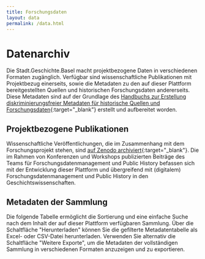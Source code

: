 ```yaml
---
title: Forschungsdaten
layout: data
permalink: /data.html
---
```


# Datenarchiv

Die Stadt.Geschichte.Basel macht projektbezogene Daten in verschiedenen Formaten zugänglich. Verfügbar sind wissenschaftliche Publikationen mit Projektbezug einerseits, sowie die Metadaten zu den auf dieser Plattform bereitgestellten Quellen und historischen Forschungsdaten andererseits. Diese Metadaten sind auf der Grundlage des [Handbuchs zur Erstellung diskriminierungsfreier Metadaten für historische Quellen und Forschungsdaten](https://maehr.github.io/diskriminierungsfreie-metadaten/){:target="\_blank"} erstellt und aufbereitet worden.

## Projektbezogene Publikationen

Wissenschaftliche Veröffentlichungen, die im Zusammenhang mit dem Forschungsprojekt stehen, sind [auf Zenodo archiviert](https://zenodo.org/communities/stadt-geschichte-basel){:target="\_blank"}. Die im Rahmen von Konferenzen und Workshops publizierten Beiträge des Teams für Forschungsdatenmanagement und Public History befassen sich mit der Entwicklung dieser Plattform und übergreifend mit (digitalem) Forschungsdatenmanagement und Public History in den Geschichtswissenschaften.

## Metadaten der Sammlung

Die folgende Tabelle ermöglicht die Sortierung und eine einfache Suche nach dem Inhalt der auf dieser Plattform verfügbaren Sammlung. Über die Schaltfläche "Herunterladen" können Sie die gefilterte Metadatentabelle als Excel- oder CSV-Datei herunterladen.
Verwenden Sie alternativ die Schaltfläche "Weitere Exporte", um die Metadaten der vollständigen Sammlung in verschiedenen Formaten anzuzeigen und zu exportieren.
